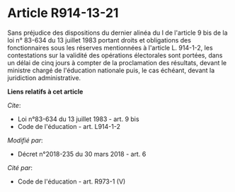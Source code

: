# Article R914-13-21

Sans préjudice des dispositions  du dernier alinéa du I de l'article 9 bis de la loi n° 83-634 du 13 juillet 1983 portant
droits et obligations des fonctionnaires sous les réserves mentionnées à l'article L. 914-1-2, les contestations sur la
validité des opérations électorales sont portées, dans un délai de cinq jours à compter de la proclamation des résultats,
devant le ministre chargé de l'éducation nationale puis, le cas échéant, devant la juridiction administrative.

**Liens relatifs à cet article**

_Cite_:

  - Loi n°83-634 du 13 juillet 1983 - art. 9 bis
  - Code de l'éducation - art. L914-1-2

_Modifié par_:

  - Décret n°2018-235 du 30 mars 2018 - art. 6

_Cité par_:

  - Code de l'éducation - art. R973-1 (V)
